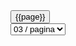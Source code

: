 
<div class="row justify-content-center">
    <div class="col-7 offset-3 btn-group mt-1">
        <button *ngFor="let page of pages"
                class="btn btn-secondary">
            {{page}}
        </button>
    </div>
    <div class="col-2 form-inline mt-2 pr-1 float-right">
        <select class="form-control form-control-sm pr-0 float-right">
            <option value="3"> 03 / pagina</option>
            <option value="5"> 05 / pagina</option>
            <option value="10">10 / pagina</option>
            <option value="20">20 / pagina</option>
        </select>
    </div>
</div>